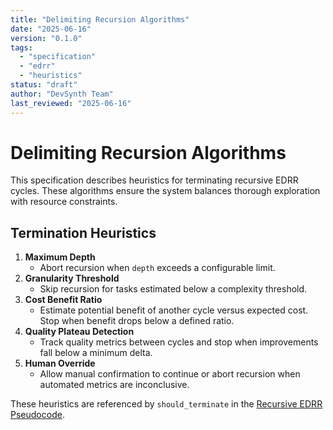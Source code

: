 ```yaml
---
title: "Delimiting Recursion Algorithms"
date: "2025-06-16"
version: "0.1.0"
tags:
  - "specification"
  - "edrr"
  - "heuristics"
status: "draft"
author: "DevSynth Team"
last_reviewed: "2025-06-16"
---
```


# Delimiting Recursion Algorithms

This specification describes heuristics for terminating recursive EDRR cycles. These algorithms ensure the system balances thorough exploration with resource constraints.

## Termination Heuristics

1. **Maximum Depth**
   - Abort recursion when `depth` exceeds a configurable limit.
2. **Granularity Threshold**
   - Skip recursion for tasks estimated below a complexity threshold.
3. **Cost Benefit Ratio**
   - Estimate potential benefit of another cycle versus expected cost. Stop when benefit drops below a defined ratio.
4. **Quality Plateau Detection**
   - Track quality metrics between cycles and stop when improvements fall below a minimum delta.
5. **Human Override**
   - Allow manual confirmation to continue or abort recursion when automated metrics are inconclusive.

These heuristics are referenced by `should_terminate` in the [Recursive EDRR Pseudocode](recursive_edrr_pseudocode.md).
